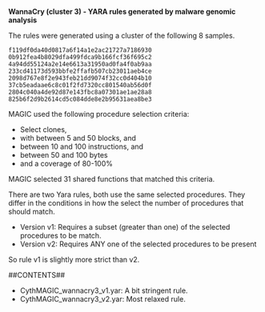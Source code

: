 **WannaCry (cluster 3) - YARA rules generated by malware genomic analysis**

The rules were generated using a cluster of the following 8 samples.

    f119df0da40d0817a6f14a1e2ac21727a7186930
    0b912fea4b8029dfa499fdca9b166fcf36f695c2
    4a94dd55124a2e14e6613a31950ad0fa4f0ab9aa
    233cd41173d593bbfe2ffafb507cb23011aeb4ce
    2098d767e8f2e943feb21dd9074f32cc0d404b10
    37cb5eadaae6c8c01f2fd7320cc801540ab56d0f
    2804c040a4de92d87e143fbc8a07301ae1ae28a8
    825b6f2d9b2614cd5c084dde8e2b95631aea8be3


MAGIC used the following procedure selection criteria:

   - Select clones,
   - with between 5 and 50 blocks, and
   - between 10 and 100 instructions, and
   - between 50 and 100 bytes
   - and a coverage of 80-100%

MAGIC selected 31 shared functions that matched this criteria.


There are two Yara rules, both use the same selected procedures. They differ in the conditions in how the select the number of procedures that should match.
   - Version v1: Requires a subset (greater than one) of the  selected procedures to be match.
   - Version v2: Requires ANY one of the selected procedures to be present

So rule v1 is slightly more strict than v2. 

##CONTENTS##

   - CythMAGIC_wannacry3_v1.yar: A bit stringent rule. 
   - CythMAGIC_wannacry3_v2.yar: Most relaxed rule.
   


